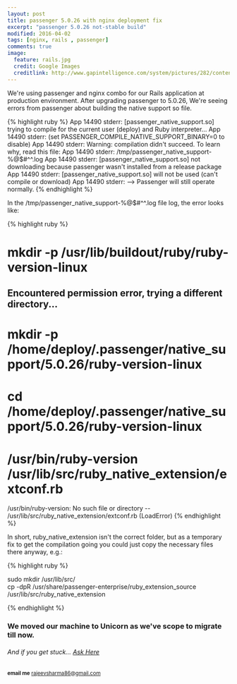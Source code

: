 ```yaml
---
layout: post
title: passenger 5.0.26 with nginx deployment fix 
excerpt: "passenger 5.0.26 not-stable build"
modified: 2016-04-02
tags: [nginx, rails , passenger]
comments: true
image:
  feature: rails.jpg
  credit: Google Images
  creditlink: http://www.gapintelligence.com/system/pictures/282/content_love-ruby.jpg
---
```


We're using passenger and nginx combo for our Rails application at production environment. After upgrading passenger
to 5.0.26, We're seeing errors from passenger about building the native support so file.


{% highlight ruby %}
App 14490 stderr:  [passenger_native_support.so] trying to compile for the current user
(deploy) and Ruby interpreter...
App 14490 stderr:      (set PASSENGER_COMPILE_NATIVE_SUPPORT_BINARY=0 to disable)
App 14490 stderr:      Warning: compilation didn't succeed. To learn why, read this file:
App 14490 stderr:      /tmp/passenger_native_support-%@$#^^.log
App 14490 stderr:  [passenger_native_support.so] not downloading because passenger wasn't
installed from a release package
App 14490 stderr:  [passenger_native_support.so] will not be used (can't compile or download)
App 14490 stderr:   --> Passenger will still operate normally.
{% endhighlight %}


In the /tmp/passenger_native_support-%@$#^^.log file log, the error looks like:

{% highlight ruby %}
# mkdir -p /usr/lib/buildout/ruby/ruby-version-linux
Encountered permission error, trying a different directory...
-------------------------------
# mkdir -p /home/deploy/.passenger/native_support/5.0.26/ruby-version-linux
# cd /home/deploy/.passenger/native_support/5.0.26/ruby-version-linux
# /usr/bin/ruby-version /usr/lib/src/ruby_native_extension/extconf.rb
/usr/bin/ruby-version: No such file or directory -- /usr/lib/src/ruby_native_extension/extconf.rb (LoadError)
{% endhighlight %}
    

In short, ruby_native_extension isn't the correct folder, but as a temporary fix to get the compilation going
you could just copy the necessary files there anyway, e.g.:

{% highlight ruby %}

sudo mkdir /usr/lib/src/        
cp -dpR /usr/share/passenger-enterprise/ruby_extension_source /usr/lib/src/ruby_native_extension

{% endhighlight %}


### We moved our machine to Unicorn as we've scope to migrate till now.

######  And if you get stuck… [Ask Here](http://stackoverflow.com/)

<sup> <b>email me</b>  [rajeevsharma86@gmail.com](#myfootnote1)</sup>
